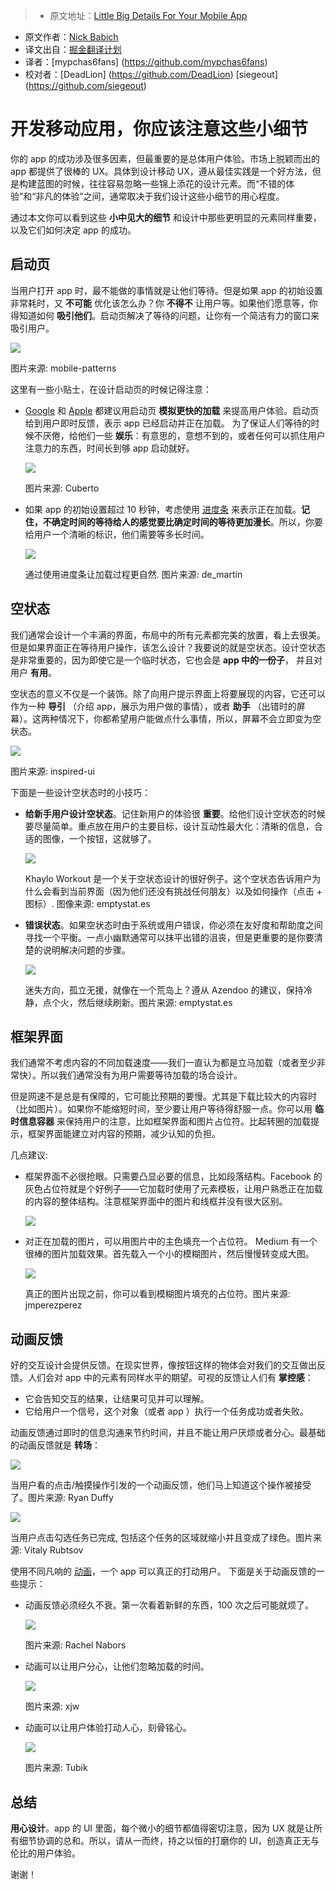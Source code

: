 > * 原文地址：[Little Big Details For Your Mobile App](http://babich.biz/little-big-details-for-your-mobile-app/)
* 原文作者：[Nick Babich](http://babich.biz/author/nick/)
* 译文出自：[掘金翻译计划](https://github.com/xitu/gold-miner)
* 译者：[mypchas6fans] (https://github.com/mypchas6fans)
* 校对者：[DeadLion] (https://github.com/DeadLion) [siegeout] (https://github.com/siegeout)

# 开发移动应用，你应该注意这些小细节

你的 app 的成功涉及很多因素，但最重要的是总体用户体验。市场上脱颖而出的 app 都提供了很棒的 UX。具体到设计移动 UX，遵从最佳实践是一个好方法，但是构建蓝图的时候，往往容易忽略一些锦上添花的设计元素。而“不错的体验”和“非凡的体验”之间，通常取决于我们设计这些小细节的用心程度。

通过本文你可以看到这些 __小中见大的细节__ 和设计中那些更明显的元素同样重要，以及它们如何决定 app 的成功。

## 启动页

当用户打开 app 时，最不能做的事情就是让他们等待。但是如果 app 的初始设置非常耗时，又 __不可能__ 优化该怎么办？你 __不得不__ 让用户等。如果他们愿意等，你得知道如何 __吸引他们__。启动页解决了等待的问题，让你有一个简洁有力的窗口来吸引用户。

![](http://babich.biz/content/images/2016/08/1-kA8WMVt3-7UxbCYieFoOsg.png)

图片来源: mobile-patterns

这里有一些小贴士，在设计启动页的时候记得注意：

*   [Google](https://developer.android.com/training/articles/perf-anr.html) 和 [Apple](https://developer.apple.com/ios/human-interface-guidelines/graphics/launch-screen/) 都建议用启动页 __模拟更快的加载__ 来提高用户体验。启动页给到用户即时反馈，表示 app 已经启动并正在加载。 为了保证人们等待的时候不厌倦，给他们一些 __娱乐__：有意思的，意想不到的，或者任何可以抓住用户注意力的东西，时间长到够 app 启动就好。

    ![](http://babich.biz/content/images/2016/08/1-88tQ_gtQrWY7LQXUMglNzg.gif)

    图片来源: Cuberto

*   如果 app 的初始设置超过 10 秒钟，考虑使用 [进度条](http://babich.biz/progress-indicators/) 来表示正在加载。__记住，不确定时间的等待给人的感觉要比确定时间的等待更加漫长__。所以，你要给用户一个清晰的标识，他们需要等多长时间。

    ![](http://babich.biz/content/images/2016/08/1-Qq7rzaTpyd2OndF3zgyZtA.png)

    通过使用进度条让加载过程更自然. 图片来源: de_martin

## 空状态

我们通常会设计一个丰满的界面，布局中的所有元素都完美的放置，看上去很美。但是如果界面正在等待用户操作，该怎么设计？我要说的就是空状态。设计空状态是非常重要的，因为即使它是一个临时状态，它也会是 __app 中的一份子__， 并且对用户 __有用__。

空状态的意义不仅是一个装饰。除了向用户提示界面上将要展现的内容，它还可以作为一种 __导引__ （介绍 app，展示为用户做的事情），或者 __助手__ （出错时的屏幕）。这两种情况下，你都希望用户能做点什么事情，所以，屏幕不会立即变为空状态。

![](http://babich.biz/content/images/2016/08/1-W3q0L25iO7HP6ywPYQJ9lQ.png)

图片来源: inspired-ui

下面是一些设计空状态时的小技巧：

*   __给新手用户设计空状态__。记住新用户的体验很 __重要__。给他们设计空状态的时候要尽量简单。重点放在用户的主要目标，设计互动性最大化：清晰的信息，合适的图像，一个按钮，这就够了。

    ![](http://babich.biz/content/images/2016/08/1-Wg23TxJp1IFCSwpiaZ43zw.png)

    Khaylo Workout 是一个关于空状态设计的很好例子。这个空状态告诉用户为什么会看到当前界面（因为他们还没有挑战任何朋友）以及如何操作（点击 + 图标）. 图像来源: emptystat.es

*   __错误状态__。如果空状态时由于系统或用户错误，你必须在友好度和帮助度之间寻找一个平衡。一点小幽默通常可以抹平出错的沮丧，但是更重要的是你要清楚的说明解决问题的步骤。

    ![](http://babich.biz/content/images/2016/08/1-czn24uzZvVIsLRhc2nVYag.png)

    迷失方向，孤立无援，就像在一个荒岛上？遵从 Azendoo 的建议，保持冷静，点个火，然后继续刷新。图片来源: emptystat.es

## 框架界面

我们通常不考虑内容的不同加载速度——我们一直认为都是立马加载（或者至少非常快）。所以我们通常没有为用户需要等待加载的场合设计。

但是网速不是总是有保障的，它可能比预期的要慢。尤其是下载比较大的内容时（比如图片）。如果你不能缩短时间，至少要让用户等待得舒服一点。你可以用 __临时信息容器__ 来保持用户的注意，比如框架界面和图片占位符。比起转圈的加载提示，框架界面能建立对内容的预期，减少认知的负担。

几点建议:

*   框架界面不必很抢眼。只需要凸显必要的信息，比如段落结构。Facebook 的灰色占位符就是个好例子——它加载时使用了元素模板，让用户熟悉正在加载的内容的整体结构。注意框架界面中的图片和线框并没有很大区别。

    ![](http://babich.biz/content/images/2016/08/1-PGXSupBdpfiGeU6zwfBxNw--1-.jpeg)

*   对正在加载的图片，可以用图片中的主色填充一个占位符。 Medium 有一个很棒的图片加载效果。首先载入一个小的模糊图片，然后慢慢转变成大图。

    ![](http://babich.biz/content/images/2016/08/1-jFvvQCNfMH7rs-QG5DprKg.png)

    真正的图片出现之前，你可以看到模糊图片填充的占位符。图片来源: jmperezperez

## 动画反馈

好的交互设计会提供反馈。在现实世界，像按钮这样的物体会对我们的交互做出反馈。人们会对 app 中的元素有同样水平的期望。可视的反馈让人们有 __掌控感__：

*   它会告知交互的结果，让结果可见并可以理解。
*   它给用户一个信号，这个对象（或者 app ）执行一个任务成功或者失败。

动画反馈通过即时的信息沟通来节约时间，并且不能让用户厌烦或者分心。最基础的动画反馈就是 __转场__：

![](http://babich.biz/content/images/2016/08/1-JySxzSIszvxYECYOo0Gxag.gif)

当用户看的点击/触摸操作引发的一个动画反馈，他们马上知道这个操作被接受了。图片来源: Ryan Duffy

![](http://babich.biz/content/images/2016/08/1-VQ66RMfNtTLiCX4jqqhlFQ.gif)

当用户点击勾选任务已完成, 包括这个任务的区域就缩小并且变成了绿色。图片来源: Vitaly Rubtsov

使用不同凡响的 [动画](http://babich.biz/animation-in-mobile-ux-design/)，一个 app 可以真正的打动用户。
下面是关于动画反馈的一些提示：

*   动画反馈必须经久不衰。第一次看着新鲜的东西，100 次之后可能就烦了。

    ![](http://babich.biz/content/images/2016/08/1-DCw_ooNYrwRAs_19o_wcsQ.jpeg)

    图片来源: Rachel Nabors

*   动画可以让用户分心，让他们忽略加载的时间。

    ![](http://babich.biz/content/images/2016/08/1-JzEgzgSjJKV7zxWKPdBAjg.gif)

    图片来源: xjw

*   动画可以让用户体验打动人心，刻骨铭心。

    ![](http://babich.biz/content/images/2016/08/1-l2AHcRcm2Knky-IpD0hP4g.gif)

    图片来源: Tubik

## 总结

__用心设计__。app 的 UI 里面，每个微小的细节都值得密切注意，因为 UX 就是让所有细节协调的总和。所以，请从一而终，持之以恒的打磨你的 UI，创造真正无与伦比的用户体验。

谢谢！



